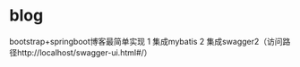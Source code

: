 # blog
bootstrap+springboot博客最简单实现
1 集成mybatis
2 集成swagger2（访问路径http://localhost/swagger-ui.html#/）
